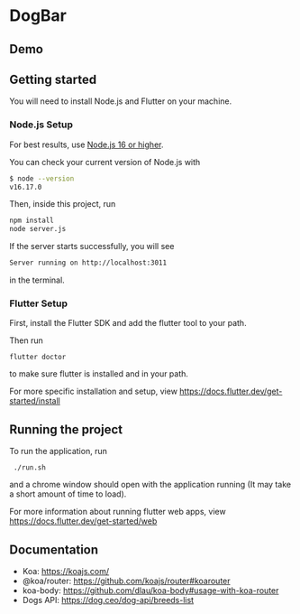 # DogBar

## Demo



## Getting started

You will need to install Node.js and Flutter on your machine.

### Node.js Setup
For best results, use [Node.js 16 or higher](https://nodejs.org/).

You can check your current version of Node.js with

```sh
$ node --version
v16.17.0
```

Then, inside this project, run

```sh
npm install
node server.js
```

If the server starts successfully, you will see

```sh
Server running on http://localhost:3011
```

in the terminal.

### Flutter Setup
First, install the Flutter SDK and add the flutter tool to your path.

Then run

```
flutter doctor
```

to make sure flutter is installed and in your path.

For more specific installation and setup, view https://docs.flutter.dev/get-started/install

## Running the project
To run the application, run

```
 ./run.sh
```

and a chrome window should open with the application running (It may take a short amount of time to load).

For more information about running flutter web apps, view https://docs.flutter.dev/get-started/web

## Documentation

- Koa: https://koajs.com/
- @koa/router: https://github.com/koajs/router#koarouter
- koa-body: https://github.com/dlau/koa-body#usage-with-koa-router
- Dogs API: https://dog.ceo/dog-api/breeds-list
